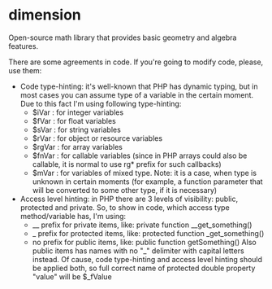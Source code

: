 dimension
=========

Open-source math library that provides basic geometry and algebra features.

There are some agreements in code. If you're going to modify code, please, 
use them:
* Code type-hinting: it's well-known that PHP has dynamic typing, but in most
  cases you can assume type of a variable in the certain moment. Due to this
  fact I'm using following type-hinting:
  * $iVar   : for integer variables
  * $fVar   : for float variables
  * $sVar   : for string variables
  * $rVar   : for object or resource variables
  * $rgVar  : for array variables
  * $fnVar  : for callable variables (since in PHP arrays could also be callable,
              it is normal to use rg* prefix for such callbacks)
  * $mVar   : for variables of mixed type. Note: it is a case, when type is 
              unknown in certain moments (for example, a function parameter that
              will be converted to some other type, if it is necessary)
* Access level hinting: in PHP there are 3 levels of visibility: public, 
  protected and private. So, to show in code, which access type method/variable
  has, I'm using:
  * __ prefix for private items, like: private function __get_something()
  * _ prefix for protected items, like: protected function _get_something()
  * no prefix for public items, like: public function getSomething()
  Also public items has names with no "_" delimiter with capital letters instead.
  Of cause, code type-hinting and access level hinting should be applied both, 
  so full correct name of protected double property "value" will be $_fValue
